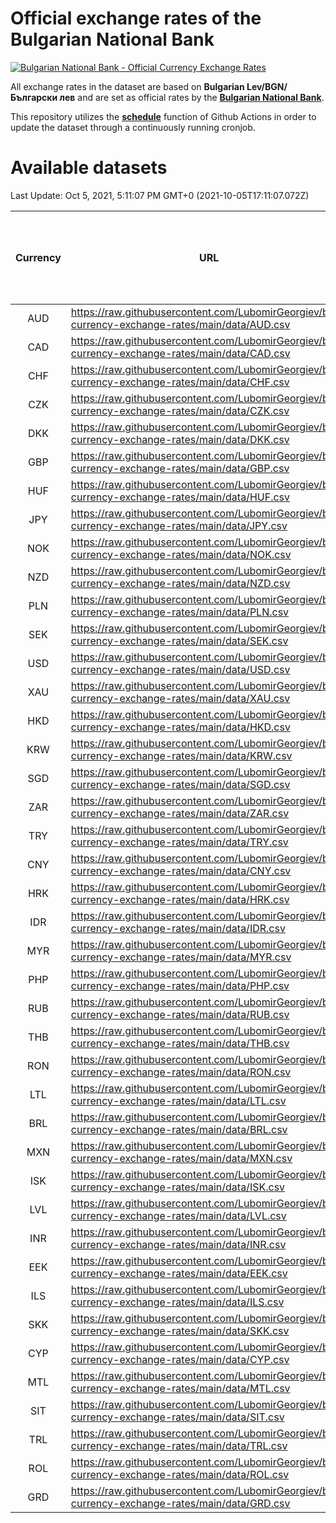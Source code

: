 # Official exchange rates of the Bulgarian National Bank

[![Bulgarian National Bank - Official Currency Exchange Rates](https://github.com/LubomirGeorgiev/bnb-currency-exchange-rates/actions/workflows/update-rates.yml/badge.svg?branch=main)](https://github.com/LubomirGeorgiev/bnb-currency-exchange-rates/actions/workflows/update-rates.yml)

All exchange rates in the dataset are based on **Bulgarian Lev/BGN/Български лев** and are set as official rates by the [**Bulgarian National Bank**](https://www.bnb.bg/Statistics/StExternalSector/StExchangeRates/StERForeignCurrencies/index.htm?toLang=_EN).

This repository utilizes the [**schedule**](https://docs.github.com/en/actions/reference/events-that-trigger-workflows) function of Github Actions in order to update the dataset through a continuously running cronjob.

# Available datasets

<!-- START LINKS (DO NOT EVER FU*ING DELETE THIS COMMENT FOR THE LOVE OF YOUR LIFE!!! IF YOU ARE CURIOS HOW IT WORKS, YOU CAN HAVE A LOOK AT ./src/updateReadme.ts) -->

Last Update: Oct 5, 2021, 5:11:07 PM GMT+0 (2021-10-05T17:11:07.072Z)

| Currency | URL                                                                                             | Number of records | Number of missing days that were filled in |
| :------: | ----------------------------------------------------------------------------------------------- | :---------------: | :----------------------------------------: |
|   AUD    | https://raw.githubusercontent.com/LubomirGeorgiev/bnb-currency-exchange-rates/main/data/AUD.csv |       7914        |                    2443                    |
|   CAD    | https://raw.githubusercontent.com/LubomirGeorgiev/bnb-currency-exchange-rates/main/data/CAD.csv |       7914        |                    2443                    |
|   CHF    | https://raw.githubusercontent.com/LubomirGeorgiev/bnb-currency-exchange-rates/main/data/CHF.csv |       7914        |                    2443                    |
|   CZK    | https://raw.githubusercontent.com/LubomirGeorgiev/bnb-currency-exchange-rates/main/data/CZK.csv |       7914        |                    2443                    |
|   DKK    | https://raw.githubusercontent.com/LubomirGeorgiev/bnb-currency-exchange-rates/main/data/DKK.csv |       7914        |                    2443                    |
|   GBP    | https://raw.githubusercontent.com/LubomirGeorgiev/bnb-currency-exchange-rates/main/data/GBP.csv |       7914        |                    2443                    |
|   HUF    | https://raw.githubusercontent.com/LubomirGeorgiev/bnb-currency-exchange-rates/main/data/HUF.csv |       7914        |                    2443                    |
|   JPY    | https://raw.githubusercontent.com/LubomirGeorgiev/bnb-currency-exchange-rates/main/data/JPY.csv |       7914        |                    2443                    |
|   NOK    | https://raw.githubusercontent.com/LubomirGeorgiev/bnb-currency-exchange-rates/main/data/NOK.csv |       7914        |                    2443                    |
|   NZD    | https://raw.githubusercontent.com/LubomirGeorgiev/bnb-currency-exchange-rates/main/data/NZD.csv |       7914        |                    2443                    |
|   PLN    | https://raw.githubusercontent.com/LubomirGeorgiev/bnb-currency-exchange-rates/main/data/PLN.csv |       7914        |                    2443                    |
|   SEK    | https://raw.githubusercontent.com/LubomirGeorgiev/bnb-currency-exchange-rates/main/data/SEK.csv |       7914        |                    2443                    |
|   USD    | https://raw.githubusercontent.com/LubomirGeorgiev/bnb-currency-exchange-rates/main/data/USD.csv |       7914        |                    2443                    |
|   XAU    | https://raw.githubusercontent.com/LubomirGeorgiev/bnb-currency-exchange-rates/main/data/XAU.csv |       7914        |                    2445                    |
|   HKD    | https://raw.githubusercontent.com/LubomirGeorgiev/bnb-currency-exchange-rates/main/data/HKD.csv |       7617        |                    2357                    |
|   KRW    | https://raw.githubusercontent.com/LubomirGeorgiev/bnb-currency-exchange-rates/main/data/KRW.csv |       7617        |                    2357                    |
|   SGD    | https://raw.githubusercontent.com/LubomirGeorgiev/bnb-currency-exchange-rates/main/data/SGD.csv |       7617        |                    2357                    |
|   ZAR    | https://raw.githubusercontent.com/LubomirGeorgiev/bnb-currency-exchange-rates/main/data/ZAR.csv |       7617        |                    2357                    |
|   TRY    | https://raw.githubusercontent.com/LubomirGeorgiev/bnb-currency-exchange-rates/main/data/TRY.csv |       6098        |                    1886                    |
|   CNY    | https://raw.githubusercontent.com/LubomirGeorgiev/bnb-currency-exchange-rates/main/data/CNY.csv |       5981        |                    1853                    |
|   HRK    | https://raw.githubusercontent.com/LubomirGeorgiev/bnb-currency-exchange-rates/main/data/HRK.csv |       5981        |                    1853                    |
|   IDR    | https://raw.githubusercontent.com/LubomirGeorgiev/bnb-currency-exchange-rates/main/data/IDR.csv |       5981        |                    1853                    |
|   MYR    | https://raw.githubusercontent.com/LubomirGeorgiev/bnb-currency-exchange-rates/main/data/MYR.csv |       5981        |                    1853                    |
|   PHP    | https://raw.githubusercontent.com/LubomirGeorgiev/bnb-currency-exchange-rates/main/data/PHP.csv |       5981        |                    1853                    |
|   RUB    | https://raw.githubusercontent.com/LubomirGeorgiev/bnb-currency-exchange-rates/main/data/RUB.csv |       5981        |                    1853                    |
|   THB    | https://raw.githubusercontent.com/LubomirGeorgiev/bnb-currency-exchange-rates/main/data/THB.csv |       5981        |                    1853                    |
|   RON    | https://raw.githubusercontent.com/LubomirGeorgiev/bnb-currency-exchange-rates/main/data/RON.csv |       5922        |                    1835                    |
|   LTL    | https://raw.githubusercontent.com/LubomirGeorgiev/bnb-currency-exchange-rates/main/data/LTL.csv |       5154        |                    1583                    |
|   BRL    | https://raw.githubusercontent.com/LubomirGeorgiev/bnb-currency-exchange-rates/main/data/BRL.csv |       5008        |                    1553                    |
|   MXN    | https://raw.githubusercontent.com/LubomirGeorgiev/bnb-currency-exchange-rates/main/data/MXN.csv |       5008        |                    1553                    |
|   ISK    | https://raw.githubusercontent.com/LubomirGeorgiev/bnb-currency-exchange-rates/main/data/ISK.csv |       4915        |                    1522                    |
|   LVL    | https://raw.githubusercontent.com/LubomirGeorgiev/bnb-currency-exchange-rates/main/data/LVL.csv |       4791        |                    1471                    |
|   INR    | https://raw.githubusercontent.com/LubomirGeorgiev/bnb-currency-exchange-rates/main/data/INR.csv |       4639        |                    1437                    |
|   EEK    | https://raw.githubusercontent.com/LubomirGeorgiev/bnb-currency-exchange-rates/main/data/EEK.csv |       3996        |                    1222                    |
|   ILS    | https://raw.githubusercontent.com/LubomirGeorgiev/bnb-currency-exchange-rates/main/data/ILS.csv |       3915        |                    1218                    |
|   SKK    | https://raw.githubusercontent.com/LubomirGeorgiev/bnb-currency-exchange-rates/main/data/SKK.csv |       2973        |                    915                     |
|   CYP    | https://raw.githubusercontent.com/LubomirGeorgiev/bnb-currency-exchange-rates/main/data/CYP.csv |       2902        |                    886                     |
|   MTL    | https://raw.githubusercontent.com/LubomirGeorgiev/bnb-currency-exchange-rates/main/data/MTL.csv |       2605        |                    800                     |
|   SIT    | https://raw.githubusercontent.com/LubomirGeorgiev/bnb-currency-exchange-rates/main/data/SIT.csv |       2539        |                    775                     |
|   TRL    | https://raw.githubusercontent.com/LubomirGeorgiev/bnb-currency-exchange-rates/main/data/TRL.csv |       1814        |                    555                     |
|   ROL    | https://raw.githubusercontent.com/LubomirGeorgiev/bnb-currency-exchange-rates/main/data/ROL.csv |       1695        |                    522                     |
|   GRD    | https://raw.githubusercontent.com/LubomirGeorgiev/bnb-currency-exchange-rates/main/data/GRD.csv |        356        |                    104                     |

<!-- END LINKS (DO NOT EVER FU*ING DELETE THIS COMMENT FOR THE LOVE OF YOUR LIFE!!! IF YOU ARE CURIOS HOW IT WORKS, YOU CAN HAVE A LOOK AT ./src/updateReadme.ts) -->
